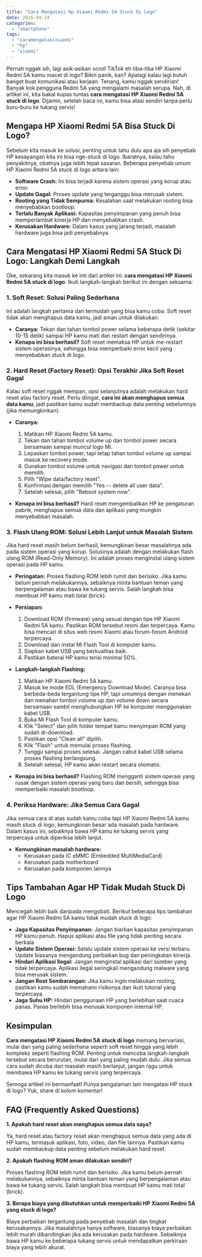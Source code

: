 ```yaml
---
title: "Cara Mengatasi Hp Xiaomi Redmi 5A Stuck Di Logo"
date: 2026-04-24
categories: 
  - "smartphone"
tags: 
  - "caramengatasixiaomi"
  - "hp"
  - "xiaomi"
---
```


Pernah nggak sih, lagi asik-asikan scroll TikTok eh tiba-tiba HP Xiaomi Redmi 5A kamu macet di logo? Bikin panik, kan? Apalagi kalau lagi butuh banget buat komunikasi atau kerjaan. Tenang, kamu nggak sendirian! Banyak kok pengguna Redmi 5A yang mengalami masalah serupa. Nah, di artikel ini, kita bakal kupas tuntas **cara mengatasi HP Xiaomi Redmi 5A stuck di logo**. Dijamin, setelah baca ini, kamu bisa atasi sendiri tanpa perlu buru-buru ke tukang servis!

## Mengapa HP Xiaomi Redmi 5A Bisa Stuck Di Logo?

Sebelum kita masuk ke solusi, penting untuk tahu dulu apa aja sih penyebab HP kesayangan kita ini bisa nge-stuck di logo. Ibaratnya, kalau tahu penyakitnya, obatnya juga lebih tepat sasaran. Beberapa penyebab umum HP Xiaomi Redmi 5A stuck di logo antara lain:

- **Software Crash:** Ini bisa terjadi karena sistem operasi yang korup atau error.
- **Update Gagal:** Proses update yang terganggu bisa merusak sistem.
- **Rooting yang Tidak Sempurna:** Kesalahan saat melakukan rooting bisa menyebabkan bootloop.
- **Terlalu Banyak Aplikasi:** Kapasitas penyimpanan yang penuh bisa memperlambat kinerja HP dan menyebabkan crash.
- **Kerusakan Hardware:** Dalam kasus yang jarang terjadi, masalah hardware juga bisa jadi penyebabnya.

## Cara Mengatasi HP Xiaomi Redmi 5A Stuck Di Logo: Langkah Demi Langkah

Oke, sekarang kita masuk ke inti dari artikel ini: **cara mengatasi HP Xiaomi Redmi 5A stuck di logo**. Ikuti langkah-langkah berikut ini dengan seksama:

### 1\. Soft Reset: Solusi Paling Sederhana

Ini adalah langkah pertama dan termudah yang bisa kamu coba. Soft reset tidak akan menghapus data kamu, jadi aman untuk dilakukan.

- **Caranya:** Tekan dan tahan tombol power selama beberapa detik (sekitar 10-15 detik) sampai HP kamu mati dan restart dengan sendirinya.
- **Kenapa ini bisa berhasil?** Soft reset memaksa HP untuk me-restart sistem operasinya, sehingga bisa memperbaiki error kecil yang menyebabkan stuck di logo.

### 2\. Hard Reset (Factory Reset): Opsi Terakhir Jika Soft Reset Gagal

Kalau soft reset nggak mempan, opsi selanjutnya adalah melakukan hard reset atau factory reset. Perlu diingat, **cara ini akan menghapus semua data kamu**, jadi pastikan kamu sudah membackup data penting sebelumnya (jika memungkinkan).

- **Caranya:**
    
    1. Matikan HP Xiaomi Redmi 5A kamu.
    2. Tekan dan tahan tombol volume up dan tombol power secara bersamaan sampai muncul logo Mi.
    3. Lepaskan tombol power, tapi tetap tahan tombol volume up sampai masuk ke recovery mode.
    4. Gunakan tombol volume untuk navigasi dan tombol power untuk memilih.
    5. Pilih "Wipe data/factory reset".
    6. Konfirmasi dengan memilih "Yes -- delete all user data".
    7. Setelah selesai, pilih "Reboot system now".
- **Kenapa ini bisa berhasil?** Hard reset mengembalikan HP ke pengaturan pabrik, menghapus semua data dan aplikasi yang mungkin menyebabkan masalah.
    

### 3\. Flash Ulang ROM: Solusi Lebih Lanjut untuk Masalah Sistem

Jika hard reset masih belum berhasil, kemungkinan besar masalahnya ada pada sistem operasi yang korup. Solusinya adalah dengan melakukan flash ulang ROM (Read-Only Memory). Ini adalah proses menginstal ulang sistem operasi pada HP kamu.

- **Peringatan:** Proses flashing ROM lebih rumit dan berisiko. Jika kamu belum pernah melakukannya, sebaiknya minta bantuan teman yang berpengalaman atau bawa ke tukang servis. Salah langkah bisa membuat HP kamu mati total (brick).
    
- **Persiapan:**
    
    1. Download ROM (firmware) yang sesuai dengan tipe HP Xiaomi Redmi 5A kamu. Pastikan ROM tersebut resmi dan terpercaya. Kamu bisa mencari di situs web resmi Xiaomi atau forum-forum Android terpercaya.
    2. Download dan instal Mi Flash Tool di komputer kamu.
    3. Siapkan kabel USB yang berkualitas baik.
    4. Pastikan baterai HP kamu terisi minimal 50%.
- **Langkah-langkah Flashing:**
    
    1. Matikan HP Xiaomi Redmi 5A kamu.
    2. Masuk ke mode EDL (Emergency Download Mode). Caranya bisa berbeda-beda tergantung tipe HP, tapi umumnya dengan menekan dan menahan tombol volume up dan volume down secara bersamaan sambil menghubungkan HP ke komputer menggunakan kabel USB.
    3. Buka Mi Flash Tool di komputer kamu.
    4. Klik "Select" dan pilih folder tempat kamu menyimpan ROM yang sudah di-download.
    5. Pastikan opsi "Clean all" dipilih.
    6. Klik "Flash" untuk memulai proses flashing.
    7. Tunggu sampai proses selesai. Jangan cabut kabel USB selama proses flashing berlangsung.
    8. Setelah selesai, HP kamu akan restart secara otomatis.
- **Kenapa ini bisa berhasil?** Flashing ROM mengganti sistem operasi yang rusak dengan sistem operasi yang baru dan bersih, sehingga bisa memperbaiki masalah bootloop.
    

### 4\. Periksa Hardware: Jika Semua Cara Gagal

Jika semua cara di atas sudah kamu coba tapi HP Xiaomi Redmi 5A kamu masih stuck di logo, kemungkinan besar ada masalah pada hardware. Dalam kasus ini, sebaiknya bawa HP kamu ke tukang servis yang terpercaya untuk diperiksa lebih lanjut.

- **Kemungkinan masalah hardware:**
    - Kerusakan pada IC eMMC (Embedded MultiMediaCard)
    - Kerusakan pada motherboard
    - Kerusakan pada komponen lainnya

## Tips Tambahan Agar HP Tidak Mudah Stuck Di Logo

Mencegah lebih baik daripada mengobati. Berikut beberapa tips tambahan agar HP Xiaomi Redmi 5A kamu tidak mudah stuck di logo:

- **Jaga Kapasitas Penyimpanan:** Jangan biarkan kapasitas penyimpanan HP kamu penuh. Hapus aplikasi atau file yang tidak penting secara berkala.
- **Update Sistem Operasi:** Selalu update sistem operasi ke versi terbaru. Update biasanya mengandung perbaikan bug dan peningkatan kinerja.
- **Hindari Aplikasi Ilegal:** Jangan menginstal aplikasi dari sumber yang tidak terpercaya. Aplikasi ilegal seringkali mengandung malware yang bisa merusak sistem.
- **Jangan Root Sembarangan:** Jika kamu ingin melakukan rooting, pastikan kamu sudah memahami risikonya dan ikuti tutorial yang terpercaya.
- **Jaga Suhu HP:** Hindari penggunaan HP yang berlebihan saat cuaca panas. Panas berlebih bisa merusak komponen internal HP.

## Kesimpulan

**Cara mengatasi HP Xiaomi Redmi 5A stuck di logo** memang bervariasi, mulai dari yang paling sederhana seperti soft reset hingga yang lebih kompleks seperti flashing ROM. Penting untuk mencoba langkah-langkah tersebut secara berurutan, mulai dari yang paling mudah dulu. Jika semua cara sudah dicoba dan masalah masih berlanjut, jangan ragu untuk membawa HP kamu ke tukang servis yang terpercaya.

Semoga artikel ini bermanfaat! Punya pengalaman lain mengatasi HP stuck di logo? Yuk, share di kolom komentar!

## FAQ (Frequently Asked Questions)

**1\. Apakah hard reset akan menghapus semua data saya?**

Ya, hard reset atau factory reset akan menghapus semua data yang ada di HP kamu, termasuk aplikasi, foto, video, dan file lainnya. Pastikan kamu sudah membackup data penting sebelum melakukan hard reset.

**2\. Apakah flashing ROM aman dilakukan sendiri?**

Proses flashing ROM lebih rumit dan berisiko. Jika kamu belum pernah melakukannya, sebaiknya minta bantuan teman yang berpengalaman atau bawa ke tukang servis. Salah langkah bisa membuat HP kamu mati total (brick).

**3\. Berapa biaya yang dibutuhkan untuk memperbaiki HP Xiaomi Redmi 5A yang stuck di logo?**

Biaya perbaikan tergantung pada penyebab masalah dan tingkat kerusakannya. Jika masalahnya hanya software, biasanya biaya perbaikan lebih murah dibandingkan jika ada kerusakan pada hardware. Sebaiknya bawa HP kamu ke beberapa tukang servis untuk mendapatkan perkiraan biaya yang lebih akurat.
